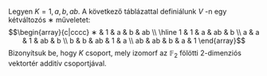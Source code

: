 Legyen $K = {1, a, b, ab}$. A következő táblázattal definiálunk $V$ -n egy kétváltozós $∗$ műveletet:
$$\begin{array}{c|cccc}
	∗ & 1 & a & b & ab \\ \hline
	1  & 1 & a & ab & b \\
	a & a & 1 & ab & b \\
	b & b & ab & 1 & a \\
	ab & ab & b & a & 1
\end{array}$$
Bizonyítsuk be, hogy $K$ csoport, mely izomorf az $\mathbb{F}_2$ fölötti $2$-dimenziós vektortér additív csoportjával.